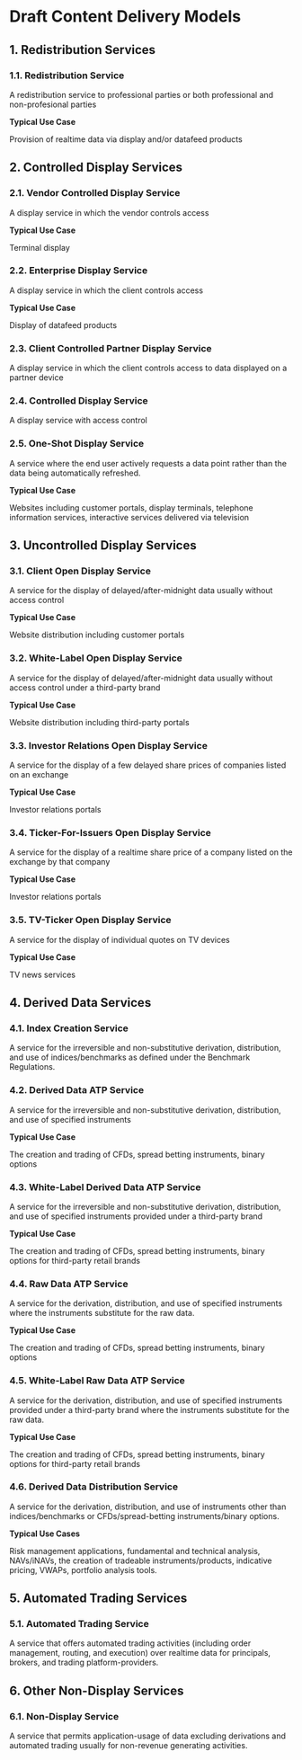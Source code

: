 # Draft Content Delivery Models

## 1. Redistribution Services
### 1.1. Redistribution Service
A redistribution service to professional parties or both professional and non-profesional parties

**Typical Use Case**

Provision of realtime data via display and/or datafeed products

## 2. Controlled Display Services
### 2.1. Vendor Controlled Display Service
A display service in which the vendor controls access

**Typical Use Case**

Terminal display

### 2.2. Enterprise Display Service
A display service in which the client controls access

**Typical Use Case**

Display of datafeed products

### 2.3. Client Controlled Partner Display Service
A display service in which the client controls access to data displayed on a partner device

### 2.4. Controlled Display Service
A display service with access control

### 2.5. One-Shot Display Service
A service where the end user actively requests a data point rather than the data being automatically refreshed.

**Typical Use Case**

Websites including customer portals, display terminals, telephone information services, interactive services delivered via television


## 3. Uncontrolled Display Services
### 3.1. Client Open Display Service
A service for the display of delayed/after-midnight data usually without access control

**Typical Use Case** 

Website distribution including customer portals


### 3.2. White-Label Open Display Service
A service for the display of delayed/after-midnight data usually without access control under a third-party brand

**Typical Use Case** 

Website distribution including third-party portals


### 3.3. Investor Relations Open Display Service
A service for the display of a few delayed share prices of companies listed on an exchange

**Typical Use Case** 

Investor relations portals

### 3.4. Ticker-For-Issuers Open Display Service
A service for the display of a realtime share price of a company listed on the exchange by that company

**Typical Use Case** 

Investor relations portals

### 3.5. TV-Ticker Open Display Service
A service for the display of individual quotes on TV devices

**Typical Use Case** 

TV news services


## 4. Derived Data Services
### 4.1. Index Creation Service
A service for the irreversible and non-substitutive derivation, distribution, and use of indices/benchmarks as defined under the Benchmark Regulations.

### 4.2. Derived Data ATP Service
A service for the irreversible and non-substitutive derivation, distribution, and use of specified instruments

**Typical Use Case**

The creation and trading of CFDs, spread betting instruments, binary options

### 4.3. White-Label Derived Data ATP Service
A service for the irreversible and non-substitutive derivation, distribution, and use of specified instruments provided under a third-party brand

**Typical Use Case**

The creation and trading of CFDs, spread betting instruments, binary options for third-party retail brands

### 4.4. Raw Data ATP Service
A service for the derivation, distribution, and use of specified instruments where the instruments substitute for the raw data.

**Typical Use Case**

The creation and trading of CFDs, spread betting instruments, binary options

### 4.5. White-Label Raw Data ATP Service
A service for the derivation, distribution, and use of specified instruments provided under a third-party brand where the instruments substitute for the raw data.

**Typical Use Case**

The creation and trading of CFDs, spread betting instruments, binary options for third-party retail brands

### 4.6. Derived Data Distribution Service
A service for the derivation, distribution, and use of instruments other than indices/benchmarks or CFDs/spread-betting instruments/binary options.

**Typical Use Cases**

Risk management applications, fundamental and technical analysis, NAVs/iNAVs, the creation of tradeable instruments/products, indicative pricing, VWAPs, portfolio analysis tools.


## 5. Automated Trading Services
### 5.1. Automated Trading Service
A service that offers automated trading activities (including order management, routing, and execution) over realtime data for principals, brokers, and trading platform-providers.

## 6. Other Non-Display Services
### 6.1. Non-Display Service
A service that permits application-usage of data excluding derivations and automated trading usually for non-revenue generating activities.









